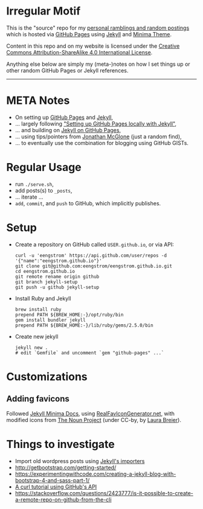 
# Irregular Motif

This is the "source" repo for my [personal ramblings and random postings](https://eengstrom.github.io/) which is hosted via [GitHub Pages](https://pages.github.com/) using [Jekyll](https://jekyllrb.com/) and [Minima Theme](https://github.com/jekyll/minima).

Content in this repo and on my website is licensed under the [Creative Commons Attribution-ShareAlike 4.0 International License](http://creativecommons.org/licenses/by-sa/4.0/).

Anything else below are simply my (meta-)notes on how I set things up or other random GitHub Pages or Jekyll references.

----

# META Notes

 * On setting up [GitHub Pages](https://pages.github.com/) and [Jekyll](https://jekyllrb.com/),
 * ... largely following ["Setting up GitHub Pages locally with Jekyll"](https://help.github.com/articles/setting-up-your-github-pages-site-locally-with-jekyll/),
 * ... and building on [Jekyll on GitHub Pages](https://help.github.com/articles/using-jekyll-as-a-static-site-generator-with-github-pages/),
 * ... using tips/pointers from [Jonathan McGlone](http://jmcglone.com/guides/github-pages/) (just a random find),
 * ... to eventually use the combination for blogging using GitHub GISTs.

# Regular Usage

 * run `./serve.sh`,
 * add posts(s) to `_posts`,
 * ... iterate ...
 * `add`, `commit`, and `push` to GitHub, which implicitly publishes.

# Setup

  * Create a repository on GitHub called `USER.github.io`, or via API:

        curl -u 'eengstrom' https://api.github.com/user/repos -d '{"name":"eengstrom.github.io"}'
        git clone git@github.com:eengstrom/eengstrom.github.io.git
        cd eengstrom.github.io
        git remote rename origin github
        git branch jekyll-setup
        git push -u github jekyll-setup

  * Install Ruby and Jekyll

        brew install ruby
        prepend PATH ${BREW_HOME:-}/opt/ruby/bin
        gem install bundler jekyll
        prepend PATH ${BREW_HOME:-}/lib/ruby/gems/2.5.0/bin

  * Create new jekyll

        jekyll new .
        # edit `Gemfile` and uncomment `gem "github-pages" ...`

# Customizations

## Adding favicons

Followed [Jekyll Minima Docs](https://github.com/jekyll/minima#add-your-favicons), using [RealFavIconGenerator.net](https://realfavicongenerator.net/), with modified icons from [The Noun Project](https://thenounproject.com/) (under CC-by, by [Laura Breier](https://thenounproject.com/laura1435/)).

# Things to investigate

 - Import old wordpress posts using [Jekyll's importers](http://import.jekyllrb.com/)
 - http://getbootstrap.com/getting-started/
 - https://experimentingwithcode.com/creating-a-jekyll-blog-with-bootstrap-4-and-sass-part-1/
 - [A curl tutorial using GitHub's API](https://gist.github.com/caspyin/2288960)
 - https://stackoverflow.com/questions/2423777/is-it-possible-to-create-a-remote-repo-on-github-from-the-cli
